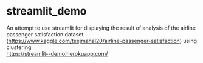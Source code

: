 # streamlit_demo
An attempt to use streamlit for displaying the result of analysis of the airline passenger satisfaction dataset (https://www.kaggle.com/teejmahal20/airline-passenger-satisfaction) using clustering<br/>
https://streamlit--demo.herokuapp.com/
